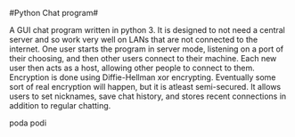 #Python Chat program#

A GUI chat program written in python 3. It is designed to not need a central server and so work very well on LANs that are not connected to the internet. One user starts the program in server mode, listening on a port of their choosing, and then other users connect to their machine. Each new user then acts as a host, allowing other people to connect to them. Encryption is done using Diffie-Hellman xor encrypting. Eventually some sort of real encryption will happen, but it is atleast semi-secured. It allows users to set nicknames, save chat history, and stores recent connections in addition to regular chatting.

poda podi
